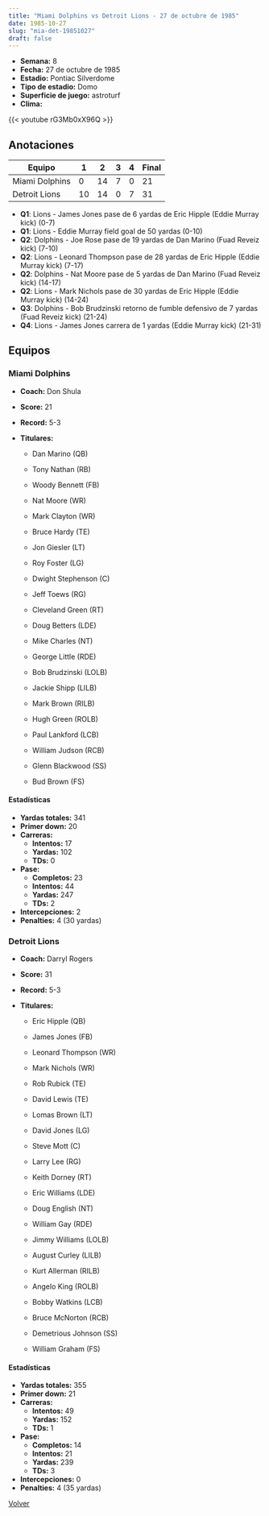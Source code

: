 ```yaml
---
title: "Miami Dolphins vs Detroit Lions - 27 de octubre de 1985"
date: 1985-10-27
slug: "mia-det-19851027"
draft: false
---
```


- **Semana:** 8
- **Fecha:** 27 de octubre de 1985
- **Estadio:** Pontiac Silverdome
- **Tipo de estadio:** Domo
- **Superficie de juego:** astroturf
- **Clima:** 


{{< youtube rG3Mb0xX96Q >}}


## Anotaciones
| Equipo | 1 | 2 | 3 | 4 | Final |
|--------|---|---|---|---|-------|
| Miami Dolphins  | 0 | 14 | 7 | 0  | 21 |
| Detroit Lions  | 10 | 14 | 0 | 7  | 31 |
- **Q1**: Lions - James Jones pase de 6 yardas de Eric Hipple (Eddie Murray kick) (0-7)
- **Q1**: Lions - Eddie Murray field goal de 50 yardas (0-10)
- **Q2**: Dolphins - Joe Rose pase de 19 yardas de Dan Marino (Fuad Reveiz kick) (7-10)
- **Q2**: Lions - Leonard Thompson pase de 28 yardas de Eric Hipple (Eddie Murray kick) (7-17)
- **Q2**: Dolphins - Nat Moore pase de 5 yardas de Dan Marino (Fuad Reveiz kick) (14-17)
- **Q2**: Lions - Mark Nichols pase de 30 yardas de Eric Hipple (Eddie Murray kick) (14-24)
- **Q3**: Dolphins - Bob Brudzinski retorno de fumble defensivo de 7 yardas (Fuad Reveiz kick) (21-24)
- **Q4**: Lions - James Jones carrera de 1 yardas (Eddie Murray kick) (21-31)


## Equipos


### Miami Dolphins
* **Coach:** Don Shula
* **Score:** 21
* **Record:** 5-3
* **Titulares:** 

  * Dan Marino (QB) 

  * Tony Nathan (RB) 

  * Woody Bennett (FB) 

  * Nat Moore (WR) 

  * Mark Clayton (WR) 

  * Bruce Hardy (TE) 

  * Jon Giesler (LT) 

  * Roy Foster (LG) 

  * Dwight Stephenson (C) 

  * Jeff Toews (RG) 

  * Cleveland Green (RT) 

  * Doug Betters (LDE) 

  * Mike Charles (NT) 

  * George Little (RDE) 

  * Bob Brudzinski (LOLB) 

  * Jackie Shipp (LILB) 

  * Mark Brown (RILB) 

  * Hugh Green (ROLB) 

  * Paul Lankford (LCB) 

  * William Judson (RCB) 

  * Glenn Blackwood (SS) 

  * Bud Brown (FS) 

#### Estadísticas
* **Yardas totales:** 341
* **Primer down:** 20
* **Carreras:**
  * **Intentos:** 17
  * **Yardas:** 102
  * **TDs:** 0
* **Pase:**
  * **Completos:** 23
  * **Intentos:** 44
  * **Yardas:** 247
  * **TDs:** 2
* **Intercepciones:** 2
* **Penalties:** 4 (30 yardas)

### Detroit Lions
* **Coach:** Darryl Rogers
* **Score:** 31
* **Record:** 5-3
* **Titulares:** 

  * Eric Hipple (QB) 

  * James Jones (FB) 

  * Leonard Thompson (WR) 

  * Mark Nichols (WR) 

  * Rob Rubick (TE) 

  * David Lewis (TE) 

  * Lomas Brown (LT) 

  * David Jones (LG) 

  * Steve Mott (C) 

  * Larry Lee (RG) 

  * Keith Dorney (RT) 

  * Eric Williams (LDE) 

  * Doug English (NT) 

  * William Gay (RDE) 

  * Jimmy Williams (LOLB) 

  * August Curley (LILB) 

  * Kurt Allerman (RILB) 

  * Angelo King (ROLB) 

  * Bobby Watkins (LCB) 

  * Bruce McNorton (RCB) 

  * Demetrious Johnson (SS) 

  * William Graham (FS) 

#### Estadísticas
* **Yardas totales:** 355
* **Primer down:** 21
* **Carreras:**
  * **Intentos:** 49
  * **Yardas:** 152
  * **TDs:** 1
* **Pase:**
  * **Completos:** 14
  * **Intentos:** 21
  * **Yardas:** 239
  * **TDs:** 3
* **Intercepciones:** 0
* **Penalties:** 4 (35 yardas)


[Volver](/historia/1985)
